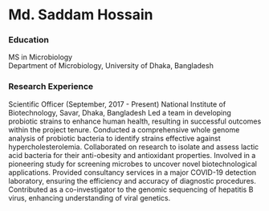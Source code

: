 # Md. Saddam Hossain
### Education
MS in Microbiology                                                             
Department of Microbiology,
University of Dhaka, Bangladesh
### Research Experience
Scientific Officer (September, 2017 - Present)
National Institute of Biotechnology, Savar, Dhaka, Bangladesh
  Led a team in developing probiotic strains to enhance human health, resulting in successful outcomes within the project tenure.
  Conducted a comprehensive whole genome analysis of probiotic bacteria to identify strains effective against hypercholesterolemia.
  Collaborated on research to isolate and assess lactic acid bacteria for their anti-obesity and antioxidant properties.
  Involved in a pioneering study for screening microbes to uncover novel biotechnological applications.
  Provided consultancy services in a major COVID-19 detection laboratory, ensuring the efficiency and accuracy of diagnostic procedures.
  Contributed as a co-investigator to the genomic sequencing of hepatitis B virus, enhancing understanding of viral genetics.

